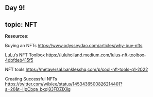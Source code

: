 ## Day 9!
## topic: NFT

<b>Resources:</b>

Buying an NFTs https://www.odysseydao.com/articles/why-buy-nfts

LuLu’s NFT Toolbox https://luluholland.medium.com/lulus-nft-toolbox-4dbfdeb415f5

NFT tools https://metaversal.banklesshq.com/p/cool-nft-tools-q1-2022

Creating Successful NFTs https://twitter.com/wilxlee/status/1453436500826214401?s=20&t=IIpCbqa_bxql83FDZlXiig
